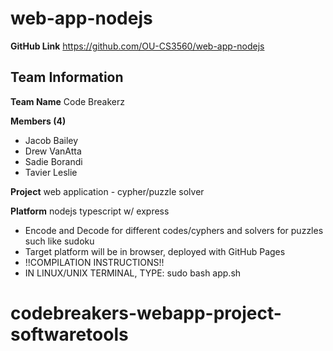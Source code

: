 # web-app-nodejs

**GitHub Link**
https://github.com/OU-CS3560/web-app-nodejs

## Team Information

**Team Name**
Code Breakerz

**Members (4)**
- Jacob Bailey
- Drew VanAtta
- Sadie Borandi
- Tavier Leslie

**Project** 
web application - cypher/puzzle solver

**Platform** 
nodejs typescript w/ express
- Encode and Decode for different codes/cyphers and solvers for puzzles such like
sudoku
- Target platform will be in browser, deployed with GitHub Pages
- !!COMPILATION INSTRUCTIONS!!
- IN LINUX/UNIX TERMINAL, TYPE:
sudo bash app.sh
# codebreakers-webapp-project-softwaretools

